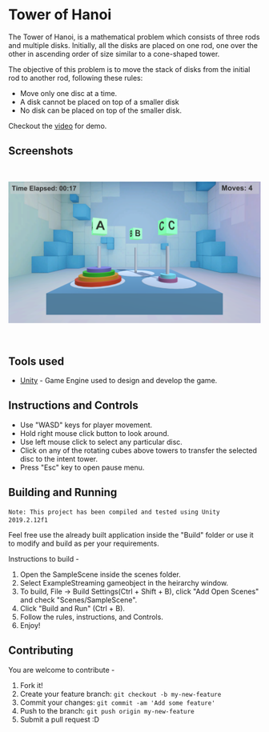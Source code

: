 # Tower of Hanoi

The Tower of Hanoi, is a mathematical problem which consists of three rods and multiple disks. Initially, all the disks are placed on one rod, one over the other in ascending order of size similar to a cone-shaped tower.

The objective of this problem is to move the stack of disks from the initial rod to another rod, following these rules:

* Move only one disc at a time.
* A disk cannot be placed on top of a smaller disk
* No disk can be placed on top of the smaller disk.

Checkout the [video](https://youtu.be/fukfXXH-EKY) for demo.

## Screenshots

<br/>

![IMG](Screenshots/a.png)

<br/>

## Tools used

* [Unity](https://unity.com/) - Game Engine used to design and develop the game.

## Instructions and Controls

* Use "WASD" keys for player movement.
* Hold right mouse click button to look around.
* Use left mouse click to select any particular disc.
* Click on any of the rotating cubes above towers to transfer the selected disc to the intent tower.
* Press "Esc" key to open pause menu.

## Building and Running

    Note: This project has been compiled and tested using Unity 2019.2.12f1
    
 Feel free use the already built application inside the "Build" folder or use it to modify and build as per your requirements.

 Instructions to build -
 
 1. Open the SampleScene inside the scenes folder.
 2. Select ExampleStreaming gameobject in the heirarchy window.
 3. To build, File -> Build Settings(Ctrl + Shift + B), click "Add Open Scenes" and check "Scenes/SampleScene".
 5. Click "Build and Run" (Ctrl + B).
 6. Follow the rules, instructions, and Controls.
 7. Enjoy!

## Contributing

You are welcome to contribute -

1. Fork it!
2. Create your feature branch: `git checkout -b my-new-feature`
3. Commit your changes: `git commit -am 'Add some feature'`
4. Push to the branch: `git push origin my-new-feature`
5. Submit a pull request :D
